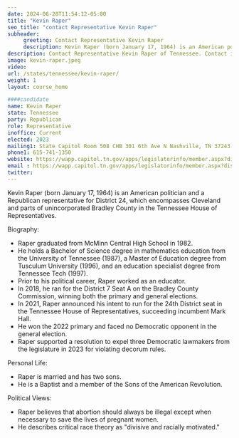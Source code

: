 ```yaml
---
date: 2024-06-28T11:54:12-05:00
title: "Kevin Raper"
seo_title: "contact Representative Kevin Raper"
subheader:
     greeting: Contact Representative Kevin Raper
     description: Kevin Raper (born January 17, 1964) is an American politician and a Republican representative for District 24, which encompasses Cleveland and parts of unincorporated Bradley County in the Tennessee House of Representatives.
description: Contact Representative Kevin Raper of Tennessee. Contact information for Kevin Raper includes email address, phone number, and mailing address.
image: kevin-raper.jpeg
video:
url: /states/tennessee/kevin-raper/
weight: 1
layout: course_home

####candidate
name: Kevin Raper
state: Tennessee
party: Republican
role: Representative
inoffice: Current
elected: 2023
mailing1: State Capitol Room 508 CHB 301 6th Ave N Nashville, TN 37243
phone1: 615-741-1350
website: https://wapp.capitol.tn.gov/apps/legislatorinfo/member.aspx?district=H24/
email : https://wapp.capitol.tn.gov/apps/legislatorinfo/member.aspx?district=H24/
twitter: 
---
```

Kevin Raper (born January 17, 1964) is an American politician and a Republican representative for District 24, which encompasses Cleveland and parts of unincorporated Bradley County in the Tennessee House of Representatives.

Biography:
- Raper graduated from McMinn Central High School in 1982.
- He holds a Bachelor of Science degree in mathematics education from the University of Tennessee (1987), a Master of Education degree from Tusculum University (1996), and an education specialist degree from Tennessee Tech (1997).
- Prior to his political career, Raper worked as an educator.
- In 2018, he ran for the District 7 Seat A on the Bradley County Commission, winning both the primary and general elections.
- In 2021, Raper announced his intent to run for the 24th District seat in the Tennessee House of Representatives, succeeding incumbent Mark Hall.
- He won the 2022 primary and faced no Democratic opponent in the general election.
- Raper supported a resolution to expel three Democratic lawmakers from the legislature in 2023 for violating decorum rules.

Personal Life:
- Raper is married and has two sons.
- He is a Baptist and a member of the Sons of the American Revolution.

Political Views:
- Raper believes that abortion should always be illegal except when necessary to save the lives of pregnant women.
- He describes critical race theory as "divisive and racially motivated."
